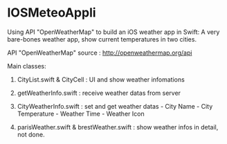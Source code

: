 # IOSMeteoAppli
Using API "OpenWeatherMap" to build an iOS weather app in Swift: A very bare-bones weather app, show current temperatures in two cities.

API "OpenWeatherMap" source : http://openweathermap.org/api 


Main classes:

1) CityList.swift & CityCell : UI and show weather infomations

2) getWeatherInfo.swift : receive weather datas from server

3) CityWeatherInfo.swift : set and get weather datas
                        - City Name
                        - City Temperature
                        - Weather Time
                        - Weather Icon
4) parisWeather.swift & brestWeather.swift : show weather infos in detail, not done.
